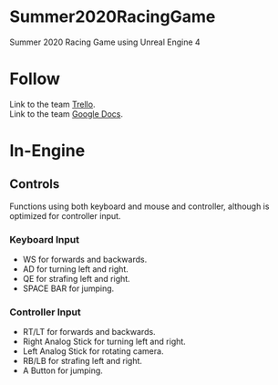 # Summer2020RacingGame
Summer 2020 Racing Game using Unreal Engine 4

# Follow
Link to the team [Trello](https://trello.com/b/o6U4qGaw/production-board).
<br>Link to the team [Google Docs](https://drive.google.com/drive/folders/17BtU1I46veKyfZojWxa2p882M6ybbNQ-).

# In-Engine
## Controls
Functions using both keyboard and mouse and controller, although is optimized for controller input.
### Keyboard Input
* WS for forwards and backwards.</li>
* AD for turning left and right.</li>
* QE for strafing left and right.</li>
* SPACE BAR for jumping.</li>
### Controller Input
<ul>
  <li>RT/LT for forwards and backwards.</li>
  <li>Right Analog Stick for turning left and right.</li>
  <li>Left Analog Stick for rotating camera.</li>
  <li>RB/LB for strafing left and right.</li>
  <li>A Button for jumping.</li>
</ul>
